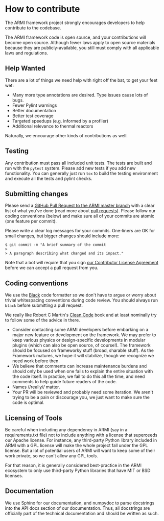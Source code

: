 # How to contribute

The ARMI framework project strongly encourages developers to help contribute to the codebase.

The ARMI framework code is open source, and your contributions will become open source.
Although fewer laws apply to open source materials because they are publicly-available, you still
must comply with all applicable laws and regulations.

## Help Wanted

There are a lot of things we need help with right off the bat, to get your feet wet:

* Many more type annotations are desired. Type issues cause lots of bugs.
* Fewer Pylint warnings
* Better documentation
* Better test coverage
* Targeted speedups (e.g. informed by a profiler)
* Additional relevance to thermal reactors

Naturally, we encourage other kinds of contributions as well.

## Testing

Any contribution must pass all included unit tests. The tests are built and run with the
`pytest` system. Please add new tests if you add new functionality. You can generally just run
`tox` to build the testing environment and execute all the tests and pylint checks.

## Submitting changes

Please send a [GitHub Pull Request to the ARMI master branch](https://github.com/terrapower/armi/pull/new/master) with a clear
list of what you've done (read more about [pull requests](http://help.github.com/pull-requests/)).  Please follow our
coding conventions (below) and make sure all of your commits are atomic (one feature per commit).

Please write a clear log messages for your commits. One-liners are OK for small changes, but bigger changes should include more:

    $ git commit -m "A brief summary of the commit
    >
    > A paragraph describing what changed and its impact."

Note that a bot will require that you sign [our Contributor License
Agreement](https://gist.github.com/youngmit/8654abcf93f309771ae9296abebe9d4a)
before we can accept a pull request from you.

## Coding conventions

We use the [Black](https://black.readthedocs.io/en/stable/) code formatter so we don't have to argue or worry about trivial
whitespacing conventions during code review. You should always run `black` before submitting a pull request.

We really like Robert C Martin's [Clean Code](https://www.amazon.com/Clean-Code-Handbook-Software-Craftsmanship/dp/0132350882) book
and at least nominally try to follow some of the advice in there.

  * Consider contacting some ARMI developers before embarking on a major new feature or development on the framework.
    We may prefer to keep various physics or design-specific developments in modular plugins (which can also be
    open source, of course!). The framework should be focused on frameworky stuff (broad, sharable stuff).
    As the Framework matures, we hope it will stabilize, though we recognize we need work before then.
  * We believe that comments can increase maintenance burdens and should only be used when one fails to explain
    the entire situation with the code itself. In practice, we fail to do this all the time, and need comments
    to help guide future readers of the code.
  * Names //really// matter.
  * Your PR will be reviewed and probably need some iteration. We aren't trying to be a pain or discourage you,
    we just want to make sure the code is optimal.

## Licensing of Tools

Be careful when including any dependency in ARMI (say in a requirements.txt file) not
to include anything with a license that superceeds our Apache license. For instance,
any third-party Python library included in ARMI with a GPL license will make the whole
project fall under the GPL license. But a lot of potential users of ARMI will want to
keep some of their work private, so we can't allow any GPL tools.

For that reason, it is generally considered best-practice in the ARMI ecosystem to
only use third-party Python libraries that have MIT or BSD licenses.

## Documentation

We use Sphinx for our documentation, and numpydoc to parse docstrings into the API docs section of our documentation.
Thus, all docstrings are officially part of the technical documentation and should be written as such.
